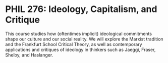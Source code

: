 # PHIL 276: Ideology, Capitalism, and Critique

This course studies how (oftentimes implicit) ideological commitments shape our culture and our social reality. We will explore the Marxist tradition and the Frankfurt School Critical Theory, as well as contemporary applications and critiques of ideology in thinkers such as Jaeggi, Fraser, Shelby, and Haslanger.
